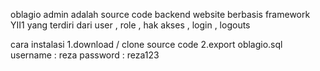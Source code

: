 oblagio admin adalah source code backend  website berbasis framework YII1 yang terdiri dari user , role , hak akses , login , logouts

cara instalasi
1.download / clone source code
2.export oblagio.sql
username : reza
password : reza123
